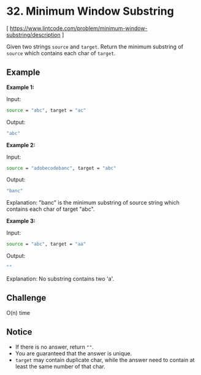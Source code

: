 # 32. Minimum Window Substring
[ https://www.lintcode.com/problem/minimum-window-substring/description ]

Given two strings `source` and `target`. Return the minimum substring of `source` which contains each char of `target`.

## Example
**Example 1:**

Input:
```sh
source = "abc", target = "ac"
```
Output:
```sh
"abc"
```

**Example 2:**

Input:
```sh
source = "adobecodebanc", target = "abc"
```
Output:
```sh
"banc"
```
Explanation: 
"banc" is the minimum substring of source string which contains each char of target "abc".

**Example 3:**

Input:
```sh
source = "abc", target = "aa"
```
Output:
```sh
""
```
Explanation: 
No substring contains two 'a'.

## Challenge
O(n) time

## Notice
- If there is no answer, return `""`.
- You are guaranteed that the answer is unique.
- `target` may contain duplicate char, while the answer need to contain at least the same number of that char.